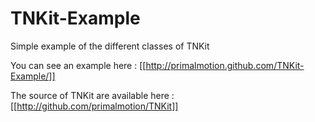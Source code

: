 # TNKit-Example
Simple example of the different classes of TNKit

You can see an example here : [[http://primalmotion.github.com/TNKit-Example/]]

The source of TNKit are available here : [[http://github.com/primalmotion/TNKit]]

